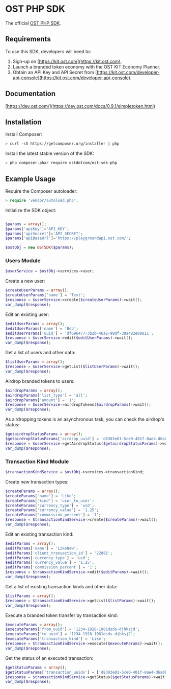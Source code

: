 # OST PHP SDK
The official [OST PHP SDK](https://dev.ost.com/docs/0.9.1/simpletoken.html).

## Requirements

To use this SDK, developers will need to:
1. Sign-up on [https://kit.ost.com](https://kit.ost.com).
2. Launch a branded token economy with the OST KIT Economy Planner.
3. Obtain an API Key and API Secret from [https://kit.ost.com/developer-api-console](https://kit.ost.com/developer-api-console).

## Documentation

[https://dev.ost.com/](https://dev.ost.com/docs/0.9.1/simpletoken.html)

## Installation

Install Composer:

```bash
> curl -sS https://getcomposer.org/installer | php
```

Install the latest stable version of the SDK:

```bash
> php composer.phar require ostdotcom/ost-sdk-php
```

## Example Usage

Require the Composer autoloader:

```php
> require 'vendor/autoload.php';
```

Initialize the SDK object:

```php

$params = array();
$params['apiKey']='API_KEY';
$params['apiSecret']='API_SECRET';
$params['apiBaseUrl']='https://playgroundapi.ost.com/';

$ostObj = new OSTSDK($params);

```

### Users Module 

```php
$userService = $ostObj->services->user;
```

Create a new user:

```php
$createUserParams = array();
$createUserParams['name'] = 'Test';
$response = $userService->create($createUserParams)->wait();
var_dump($response);
```

Edit an existing user:

```php
$editUserParams = array();
$editUserParams['name'] = 'Bob';
$editUserParams['uuid'] = 'df696477-3b2b-46a2-99df-38a482e08811';
$response = $userService->edit($editUserParams)->wait();
var_dump($response);
```

Get a list of users and other data:

```php
$listUserParams = array();
$response = $userService->getList($listUserParams)->wait();
var_dump($response);
```

Airdrop branded tokens to users:

```php
$airdropParams = array();
$airdropParams['list_type'] = 'all';
$airdropParams['amount'] = '1';
$response = $userService->airdropTokens($airdropParams)->wait();
var_dump($response);
```

As airdropping tokens is an asynchronous task, you can check the airdrop's status:

```php
$getairdropStatusParams = array();
$getairdropStatusParams['airdrop_uuid'] = 'd8303e01-5ce0-401f-8ae4-d6a0bcdb2e24';
$response = $userService->getAirdropStatus($getairdropStatusParams)->wait();
var_dump($response);
```

### Transaction Kind Module 

```php
$transactionKindService = $ostObj->services->transactionKind;
```

Create new transaction types:

```php
$createParams = array();
$createParams['name'] = 'Like';
$createParams['kind'] = 'user_to_user';
$createParams['currency_type'] = 'usd';
$createParams['currency_value'] = '1.25';
$createParams['commission_percent'] = '1';
$response = $transactionKindService->create($createParams)->wait();
var_dump($response);
```

Edit an existing transaction kind:

```php
$editParams = array();
$editParams['name'] = 'LikeNew';
$editParams['client_transaction_id'] = '22881';
$editParams['currency_type'] = 'usd';
$editParams['currency_value'] = '1.25';
$editParams['commission_percent'] = '1';
$response = $transactionKindService->edit($editParams)->wait();
var_dump($response);
```

Get a list of existing transaction kinds and other data:

```php
$listParams = array();
$response = $transactionKindService->getList($listParams)->wait();
var_dump($response);
```

Execute a branded token transfer by transaction kind:

```php
$executeParams = array();
$executeParams['from_uuid'] = '1234-1928-1081dsds-djhksjd';
$executeParams['to_uuid'] = '1234-1928-1081dsds-djhksj2';
$executeParams['transaction_kind'] = 'Like';
$response = $transactionKindService->execute($executeParams)->wait();
var_dump($response);
```

Get the status of an executed transaction:

```php
$getStatusParams = array();
$getStatusParams['transaction_uuids'] = ['d8303e01-5ce0-401f-8ae4-d6a0bcdb2e24'];
$response = $transactionKindService->getStatus($getStatusParams)->wait();
var_dump($response);
```